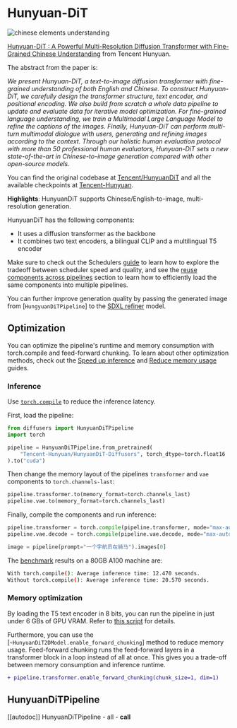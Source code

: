 <!--Copyright 2024 The HuggingFace Team and Tencent Hunyuan Team. All rights reserved.

Licensed under the Apache License, Version 2.0 (the "License"); you may not use this file except in compliance with
the License. You may obtain a copy of the License at

http://www.apache.org/licenses/LICENSE-2.0

Unless required by applicable law or agreed to in writing, software distributed under the License is distributed on
an "AS IS" BASIS, WITHOUT WARRANTIES OR CONDITIONS OF ANY KIND, either express or implied. See the License for the
specific language governing permissions and limitations under the License.
-->

# Hunyuan-DiT
![chinese elements understanding](https://github.com/gnobitab/diffusers-hunyuan/assets/1157982/39b99036-c3cb-4f16-bb1a-40ec25eda573)

[Hunyuan-DiT : A Powerful Multi-Resolution Diffusion Transformer with Fine-Grained Chinese Understanding](https://arxiv.org/abs/2405.08748) from Tencent Hunyuan.

The abstract from the paper is:

*We present Hunyuan-DiT, a text-to-image diffusion transformer with fine-grained understanding of both English and Chinese. To construct Hunyuan-DiT, we carefully design the transformer structure, text encoder, and positional encoding. We also build from scratch a whole data pipeline to update and evaluate data for iterative model optimization. For fine-grained language understanding, we train a Multimodal Large Language Model to refine the captions of the images. Finally, Hunyuan-DiT can perform multi-turn multimodal dialogue with users, generating and refining images according to the context. Through our holistic human evaluation protocol with more than 50 professional human evaluators, Hunyuan-DiT sets a new state-of-the-art in Chinese-to-image generation compared with other open-source models.*


You can find the original codebase at [Tencent/HunyuanDiT](https://github.com/Tencent/HunyuanDiT) and all the available checkpoints at [Tencent-Hunyuan](https://huggingface.co/Tencent-Hunyuan/HunyuanDiT).

**Highlights**: HunyuanDiT supports Chinese/English-to-image, multi-resolution generation.

HunyuanDiT has the following components:
* It uses a diffusion transformer as the backbone
* It combines two text encoders, a bilingual CLIP and a multilingual T5 encoder

<Tip>

Make sure to check out the Schedulers [guide](../../using-diffusers/schedulers) to learn how to explore the tradeoff between scheduler speed and quality, and see the [reuse components across pipelines]((../../using-diffusers/loading#reuse-a-pipeline)) section to learn how to efficiently load the same components into multiple pipelines.

</Tip>

<Tip>

You can further improve generation quality by passing the generated image from [`HungyuanDiTPipeline`] to the [SDXL refiner](../../using-diffusers/sdxl#base-to-refiner-model) model.

</Tip>

## Optimization

You can optimize the pipeline's runtime and memory consumption with torch.compile and feed-forward chunking. To learn about other optimization methods, check out the [Speed up inference](../../optimization/fp16) and [Reduce memory usage](../../optimization/memory) guides.

### Inference

Use [`torch.compile`](https://huggingface.co/docs/diffusers/main/en/tutorials/fast_diffusion#torchcompile) to reduce the inference latency.

First, load the pipeline:

```python
from diffusers import HunyuanDiTPipeline
import torch

pipeline = HunyuanDiTPipeline.from_pretrained(
	"Tencent-Hunyuan/HunyuanDiT-Diffusers", torch_dtype=torch.float16
).to("cuda")
```

Then change the memory layout of the pipelines `transformer` and `vae` components to `torch.channels-last`:

```python
pipeline.transformer.to(memory_format=torch.channels_last)
pipeline.vae.to(memory_format=torch.channels_last)
```

Finally, compile the components and run inference:

```python
pipeline.transformer = torch.compile(pipeline.transformer, mode="max-autotune", fullgraph=True)
pipeline.vae.decode = torch.compile(pipeline.vae.decode, mode="max-autotune", fullgraph=True)

image = pipeline(prompt="一个宇航员在骑马").images[0]
```

The [benchmark](https://gist.github.com/sayakpaul/29d3a14905cfcbf611fe71ebd22e9b23) results on a 80GB A100 machine are:

```bash
With torch.compile(): Average inference time: 12.470 seconds.
Without torch.compile(): Average inference time: 20.570 seconds.
```

### Memory optimization

By loading the T5 text encoder in 8 bits, you can run the pipeline in just under 6 GBs of GPU VRAM. Refer to [this script](https://gist.github.com/sayakpaul/3154605f6af05b98a41081aaba5ca43e) for details.

Furthermore, you can use the [`~HunyuanDiT2DModel.enable_forward_chunking`] method to reduce memory usage. Feed-forward chunking runs the feed-forward layers in a transformer block in a loop instead of all at once. This gives you a trade-off between memory consumption and inference runtime.

```diff
+ pipeline.transformer.enable_forward_chunking(chunk_size=1, dim=1)
```


## HunyuanDiTPipeline

[[autodoc]] HunyuanDiTPipeline
	- all
	- __call__

